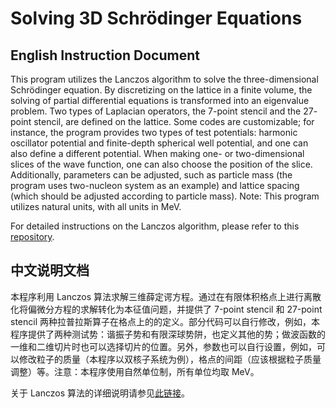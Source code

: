 # Solving 3D Schrödinger Equations

## English Instruction Document

This program utilizes the Lanczos algorithm to solve the three-dimensional Schrödinger equation. By discretizing on the lattice in a finite volume, the solving of partial differential equations is transformed into an eigenvalue problem. Two types of Laplacian operators, the $7$-point stencil and the $27$-point stencil, are defined on the lattice. Some codes are customizable; for instance, the program provides two types of test potentials: harmonic oscillator potential and finite-depth spherical well potential, and one can also define a different potential. When making one- or two-dimensional slices of the wave function, one can also choose the position of the slice. Additionally, parameters can be adjusted, such as particle mass (the program uses two-nucleon system as an example) and lattice spacing (which should be adjusted according to particle mass). Note: This program utilizes natural units, with all units in $\text{MeV}$.

For detailed instructions on the Lanczos algorithm, please refer to this [repository](https://github.com/FROZEN-nyako/Lanczos_Algorithm).

## 中文说明文档

本程序利用 Lanczos 算法求解三维薛定谔方程。通过在有限体积格点上进行离散化将偏微分方程的求解转化为本征值问题，并提供了 $7$-point stencil 和 $27$-point stencil 两种拉普拉斯算子在格点上的的定义。部分代码可以自行修改，例如，本程序提供了两种测试势：谐振子势和有限深球势阱，也定义其他的势；做波函数的一维和二维切片时也可以选择切片的位置。另外，参数也可以自行设置，例如，可以修改粒子的质量（本程序以双核子系统为例），格点的间距（应该根据粒子质量调整）等。注意：本程序使用自然单位制，所有单位均取 $\text{MeV}$。

关于 Lanczos 算法的详细说明请参见[此链接](https://github.com/FROZEN-nyako/Lanczos_Algorithm)。
